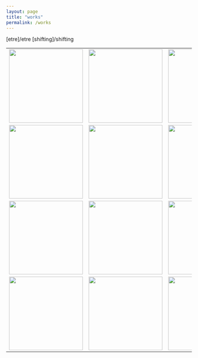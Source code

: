 ```yaml
---
layout: page
title: "works"
permalink: /works
---
```


[etre]/etre
[shifting]/shifting

<table style="border: 0;">
  <tr>
    <td style="background-color: transparent;"><img src="https://github.com/kbys88/kbys88.github.io/assets/142012962/1712d49f-1cce-47d9-b1bf-ab21e4d705d5" width="200px" height="200px"></td>
    <td style="background-color: transparent;"><img src="https://github.com/kbys88/kbys88.github.io/assets/142012962/cae87bea-f470-418c-97e2-17018d939009" width="200px" height="200px"></td>
    <td style="background-color: transparent;"><img src="https://github.com/kbys88/kbys88.github.io/assets/142012962/ddbb0642-a47f-4ad4-8b8d-244501c15aba" width="200px" height="200px"></td>
  </tr>
  <tr>
    <td style="background-color: transparent;"><img src="https://github.com/kbys88/kbys88.github.io/assets/142012962/d7162394-e63d-424e-950c-73a8cf10be2f" width="200px" height="200px"></td>
    <td style="background-color: transparent;"><img src="https://github.com/kbys88/kbys88.github.io/assets/142012962/1730e04f-c3ee-4ede-af57-9dc57977eaaf" width="200px" height="200px"></td>
    <td style="background-color: transparent;"><img src="https://github.com/kbys88/kbys88.github.io/assets/142012962/f8694c89-d4f3-4eac-a832-20d98e6f949f" width="200px" height="200px"></td>
  </tr>
  <tr>
    <td style="background-color: transparent;"><img src="https://github.com/kbys88/kbys88.github.io/assets/142012962/d311dd8b-abc5-45b6-9822-a9188b77865f" width="200px" height="200px"></td>
    <td style="background-color: transparent;"><img src="https://github.com/kbys88/kbys88.github.io/assets/142012962/fcaf3d1c-703b-4a93-8262-aed2481c09b1" width="200px" height="200px"></td>
    <td style="background-color: transparent;"><img src="https://github.com/kbys88/kbys88.github.io/assets/142012962/0f6f36ca-38f9-48d5-b43a-a47b5d89f1a8" width="200px" height="200px"></td>
  </tr>
  <tr>
    <td style="background-color: transparent;"><img src="https://github.com/kbys88/kbys88.github.io/assets/142012962/b50e01cb-ea6d-406a-8e21-df57fd2bdb38" width="200px" height="200px"></td>
    <td style="background-color: transparent;"><img src="https://github.com/kbys88/kbys88.github.io/assets/142012962/e4834db3-b2be-4e9c-b1f0-8458be217a95" width="200px" height="200px"></td>
    <td style="background-color: transparent;"><img src="https://github.com/kbys88/kbys88.github.io/assets/142012962/69330b52-8fc4-49ac-a93b-d28322acf67a" width="200px" height="200px"></td>
  </tr>
</table>
